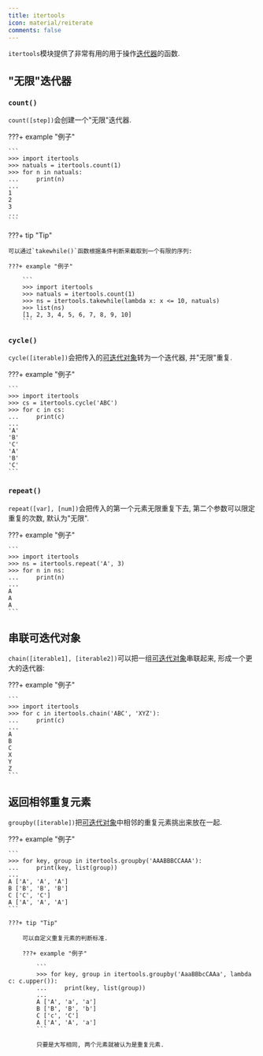```yaml
---
title: itertools
icon: material/reiterate
comments: false
---
```


`itertools`模块提供了非常有用的用于操作[迭代器](/foundation/container/#迭代器)的函数.

## "无限"迭代器

### `count()`

`count([step])`会创建一个"无限"迭代器.

???+ example "例子"

    ```
    >>> import itertools
    >>> natuals = itertools.count(1)
    >>> for n in natuals: 
    ...     print(n)
    ...
    1
    2
    3
    ...
    ```

???+ tip "Tip"

    可以通过`takewhile()`函数根据条件判断来截取到一个有限的序列: 

    ???+ example "例子"

        ```
        >>> import itertools
        >>> natuals = itertools.count(1)
        >>> ns = itertools.takewhile(lambda x: x <= 10, natuals)
        >>> list(ns)
        [1, 2, 3, 4, 5, 6, 7, 8, 9, 10]
        ```


### `cycle()`

`cycle([iterable])`会把传入的[可迭代对象](/foundation/container/#迭代器和可迭代对象的区别)转为一个迭代器, 并"无限"重复.

???+ example "例子"

    ```
    >>> import itertools
    >>> cs = itertools.cycle('ABC')
    >>> for c in cs:
    ...     print(c)
    ...
    'A'
    'B'
    'C'
    'A'
    'B'
    'C'
    ```

### `repeat()`

`repeat([var], [num])`会把传入的第一个元素无限重复下去, 第二个参数可以限定重复的次数, 默认为"无限".

???+ example "例子"

    ```
    >>> import itertools
    >>> ns = itertools.repeat('A', 3)
    >>> for n in ns:
    ...     print(n)
    ...
    A
    A
    A
    ```

## 串联可迭代对象

`chain([iterable1], [iterable2])`可以把一组[可迭代对象](/foundation/container/#迭代器和可迭代对象的区别)串联起来, 形成一个更大的迭代器:

???+ example "例子"

    ```
    >>> import itertools
    >>> for c in itertools.chain('ABC', 'XYZ'):
    ...     print(c)
    ...
    A
    B
    C
    X
    Y
    Z
    ```

## 返回相邻重复元素

`groupby([iterable])`把[可迭代对象](/foundation/container/#迭代器和可迭代对象的区别)中相邻的重复元素挑出来放在一起.

???+ example "例子"

    ```
    >>> for key, group in itertools.groupby('AAABBBCCAAA'):
    ...     print(key, list(group))
    ...
    A ['A', 'A', 'A']
    B ['B', 'B', 'B']
    C ['C', 'C']
    A ['A', 'A', 'A']
    ```

    ???+ tip "Tip"

        可以自定义重复元素的判断标准.

        ???+ example "例子"

            ```
            >>> for key, group in itertools.groupby('AaaBBbcCAAa', lambda c: c.upper()):
            ...     print(key, list(group))
            ...
            A ['A', 'a', 'a']
            B ['B', 'B', 'b']
            C ['c', 'C']
            A ['A', 'A', 'a']
            ```

            只要是大写相同, 两个元素就被认为是重复元素.

[^1]: Itertools. (n.d.). Retrieved June 19, 2024, from https://www.liaoxuefeng.com/wiki/1016959663602400/1017783145987360